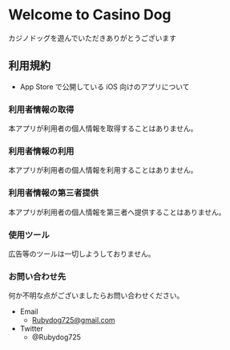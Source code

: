 # Welcome to Casino Dog

カジノドッグを遊んでいただきありがとうございます

## 利用規約

- App Store で公開している iOS 向けのアプリについて

### 利用者情報の取得

本アプリが利用者の個人情報を取得することはありません。

### 利用者情報の利用

本アプリが利用者の個人情報を利用することはありません。

### 利用者情報の第三者提供

本アプリが利用者の個人情報を第三者へ提供することはありません。

### 使用ツール

広告等のツールは一切しようしておりません。

### お問い合わせ先

何か不明な点がございましたらお問い合わせください。

- Email
  - Rubydog725@gmail.com
- Twitter
  - @Rubydog725
